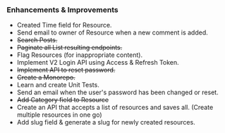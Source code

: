 ### Enhancements & Improvements

- Created Time field for Resource.
- Send email to owner of Resource when a new comment is added.
- ~~Search Posts.~~
- ~~Paginate all List resulting endpoints.~~
- Flag Resources (for inappropriate content).
- Implement V2 Login API using Access & Refresh Token.
- ~~Implement API to reset password.~~
- ~~Create a Monorepo.~~
- Learn and create Unit Tests.
- Send an email when the user's password has been changed or reset.
- ~~Add Category field to Resource~~
- Create an API that accepts a list of resources and saves all. (Create multiple resources in one go)
- Add slug field & generate a slug for newly created resources.